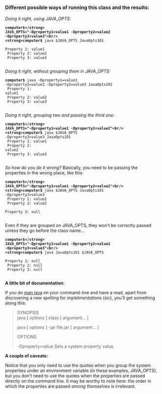 <strong style="line-height: 1.714285714; font-size: 1rem;">Different possible ways of running this class and the results:</strong>

<em>Doing it right, using JAVA_OPTS:</em>

<code><strong>computer$</strong> JAVA_OPTS="-Dproperty1=value1 -Dproperty2=value2 -Dproperty3=value3"<br/>
<strong>computer$</strong> java $JAVA_OPTS JavaOpts101<br/>
Property 1: value1<br/>
Property 2: value2<br/>
Property 3: value3<br/>
</code>

<em>Doing it right, without grouping them in JAVA_OPTS:</em>

<code><strong>computer$</strong> java -Dproperty1=value1 -Dproperty2=value2 -Dproperty3=value3 JavaOpts101<br/>
Property 1: value1<br/>
Property 2: value2<br/>
Property 3: value3<br/>
</code>

<em>Doing it right, grouping two and passing the third one:</em>

<code><strong>computer$</strong> JAVA_OPTS="-Dproperty1=value1 -Dproperty2=value2"<br/>
<strong>computer$</strong> java $JAVA_OPTS -Dproperty3=value3 JavaOpts101<br/>
Property 1: value1<br/>
Property 2: value2<br/>
Property 3: value3<br/>
</code>

<em>So how do you do it wrong?</em>
Basically, you need to be passing the properties in the wrong place, like this:

<code><strong>computer$</strong> JAVA_OPTS="-Dproperty1=value1 -Dproperty2=value2"<br/>
<strong>computer$</strong> java $JAVA_OPTS JavaOpts101 -Dproperty3=value3<br/>
Property 1: value1<br/>
Property 2: value2<br/>
Property 3: null<br/>
</code>

Even if they are grouped on JAVA_OPTS, they won't be correctly passed unless they go before the class name...

<code><strong>computer$</strong> JAVA_OPTS="-Dproperty1=value1 -Dproperty2=value2 -Dproperty3=value3"<br/>
<strong>computer$</strong> java JavaOpts101 $JAVA_OPTS<br/>
Property 1: null<br/>
Property 2: null<br/>
Property 3: null<br/>
</code>

<strong>A little bit of documentation:</strong>

If you do <a href="http://www.manpagez.com/man/1/java/" target="_blank">man java</a> on your command-line and have a read, apart from discovering a new spelling for <em>impletmentations</em> (sic), you'll get something along this:
> SYNOPSIS<br/>
>   java [ options ] class [ argument... ]
>
>   java [ options ] -jar file.jar
>     [ argument... ]
>
> OPTIONS
>
>   -Dproperty=value
>     Sets a system property value.</pre>

<strong>A couple of caveats:</strong>

Notice that you only need to use the quotes when you group the system properties under an environment variable (in these examples, JAVA_OPTS), but you don't need to use the quotes when the properties are passed directly on the command line.
It may be worthy to note here: the order in which the properties are passed <em>among themselves</em> is irrelevant.
